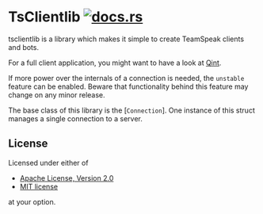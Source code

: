 # TsClientlib [![docs.rs](https://docs.rs/tsclientlib/badge.svg)](https://docs.rs/tsclientlib)
tsclientlib is a library which makes it simple to create TeamSpeak clients
and bots.

For a full client application, you might want to have a look at [Qint].

If more power over the internals of a connection is needed, the `unstable` feature can be
enabled. Beware that functionality behind this feature may change on any minor release.

The base class of this library is the [`Connection`]. One instance of this
struct manages a single connection to a server.

[Qint]: https://github.com/ReSpeak/Qint

## License
Licensed under either of

 * [Apache License, Version 2.0](../LICENSE-APACHE)
 * [MIT license](../LICENSE-MIT)

at your option.
